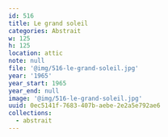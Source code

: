 ```yaml
---
id: 516
title: Le grand soleil
categories: Abstrait
w: 125
h: 125
location: attic
note: null
file: '@img/516-le-grand-soleil.jpg'
year: '1965'
year_start: 1965
year_end: null
image: '@img/516-le-grand-soleil.jpg'
uuid: 0ec5141f-7683-407b-aebe-2e2a5e792ae6
collections:
  - abstrait
---
```


